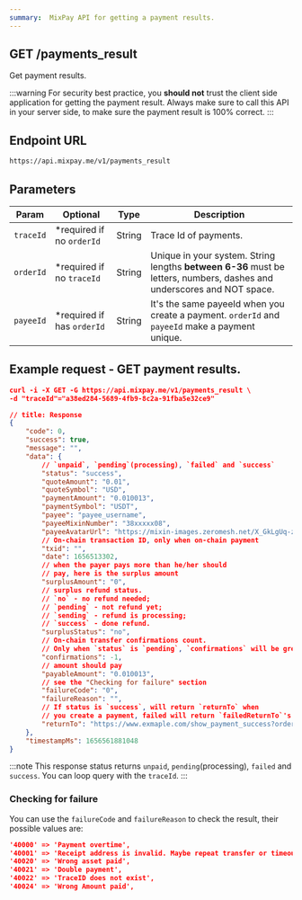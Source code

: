 ```yaml
---
summary:  MixPay API for getting a payment results.
---
```


## GET /payments_result

Get payment results.

:::warning
For security best practice, you **should not** trust the client side application for getting the payment result. Always make sure to call this API in your server side, to make sure the payment result is 100% correct.
:::

## Endpoint URL

```bash
https://api.mixpay.me/v1/payments_result
```

## Parameters

|  Param | Optional | Type | Description |
| --- | --- | --- | --- |
| `traceId` | <span class="required">*required</span> if no `orderId` | String | Trace Id of payments. |
| `orderId` | <span class="required">*required</span> if no `traceId` | String | Unique in your system. String lengths **between 6-36** must be letters, numbers, dashes and underscores and NOT space. |
| `payeeId` | <span class="required">*required</span> if has `orderId` | String | It's the same payeeId when you create a payment. `orderId` and `payeeId` make a payment unique. |

## Example request - GET payment results.

```json
curl -i -X GET -G https://api.mixpay.me/v1/payments_result \
-d "traceId"="a38ed284-5689-4fb9-8c2a-91fba5e32ce9"
```

```json
// title: Response
{
    "code": 0,
    "success": true,
    "message": "",
    "data": {
        // `unpaid`, `pending`(processing), `failed` and `success`
        "status": "success",
        "quoteAmount": "0.01",
        "quoteSymbol": "USD",
        "paymentAmount": "0.010013",
        "paymentSymbol": "USDT",
        "payee": "payee_username",
        "payeeMixinNumber": "38xxxxx08",
        "payeeAvatarUrl": "https://mixin-images.zeromesh.net/X_GkLgUq-z7ktU_u5maX99sJKWxxxxxx170k1XcSryAsinVwtPgCRwKRu3nkjHWSEOaKco1G4yDX2E=s256",
        // On-chain transaction ID, only when on-chain payment
        "txid": "",
        "date": 1656513302,
        // when the payer pays more than he/her should 
        // pay, here is the surplus amount
        "surplusAmount": "0",
        // surplus refund status.
        // `no` - no refund needed;
        // `pending` - not refund yet;
        // `sending` - refund is processing;
        // `success` - done refund.
        "surplusStatus": "no",
        // On-chain transfer confirmations count. 
        // Only when `status` is `pending`, `confirmations` will be greater than -1.
        "confirmations": -1,
        // amount should pay
        "payableAmount": "0.010013",
        // see the "Checking for failure" section
        "failureCode": "0",
        "failureReason": "",
        // If status is `success`, will return `returnTo` when 
        // you create a payment, failed will return `failedReturnTo`'s value.
        "returnTo": "https://www.exmaple.com/show_payment_success?order_id=xxxxx"
    },
    "timestampMs": 1656561881048
}
```

:::note
This response status returns `unpaid`, `pending`(processing), `failed` and `success`. You can loop query with the `traceId`.
:::

### Checking for failure

You can use the `failureCode` and `failureReason` to check the result, their possible values are:

```json
'40000' => 'Payment overtime',
'40001' => 'Receipt address is invalid. Maybe repeat transfer or timeout.',
'40020' => 'Wrong asset paid',
'40021' => 'Double payment',
'40022' => 'TraceID does not exist',
'40024' => 'Wrong Amount paid',
```
